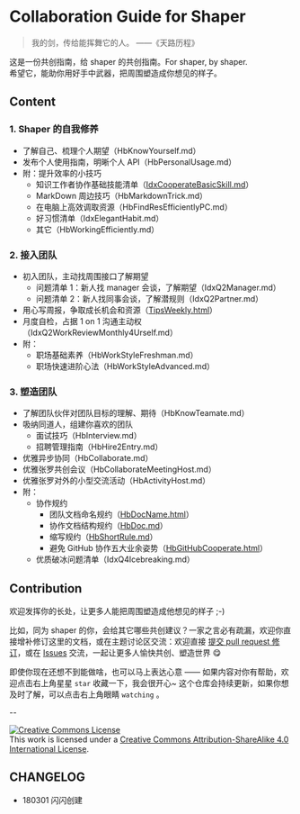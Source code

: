 # Collaboration Guide for Shaper

> 我的剑，传给能挥舞它的人。
> ——《天路历程》

这是一份共创指南，给 shaper 的共创指南。For shaper, by shaper. <br> 希望它，能助你用好手中武器，把周围塑造成你想见的样子。

## Content


### 1. Shaper 的自我修养

- 了解自己、梳理个人期望（HbKnowYourself.md）
- 发布个人使用指南，明晰个人 API（HbPersonalUsage.md）
- 附：提升效率的小技巧
	- 知识工作者协作基础技能清单（[IdxCooperateBasicSkill.md](https://github.com/OpenMindClub/Share/wiki/IdxCooperateBasicSkill)）
	- MarkDown 周边技巧（HbMarkdownTrick.md）
	- 在电脑上高效调取资源（HbFindResEfficientlyPC.md）
	- 好习惯清单（IdxElegantHabit.md）
	- 其它（HbWorkingEfficiently.md）


### 2. 接入团队


- 初入团队，主动找周围接口了解期望
	- 问题清单 1：新人找 manager 会谈，了解期望（IdxQ2Manager.md）
	- 问题清单 2：新人找同事会谈，了解潜规则（IdxQ2Partner.md）
- 用心写周报，争取成长机会和资源（[TipsWeekly.html](http://ishanshan.top/selfedu/TipsWeekly.html)）
- 月度自检，占据 1 on 1 沟通主动权（IdxQ2WorkReviewMonthly4Urself.md）
- 附：
	- 职场基础素养（HbWorkStyleFreshman.md）
	- 职场快速进阶心法（HbWorkStyleAdvanced.md）

### 3. 塑造团队

- 了解团队伙伴对团队目标的理解、期待（HbKnowTeamate.md）
- 吸纳同道人，组建你喜欢的团队
	- 面试技巧（HbInterview.md）
	- 招聘管理指南（HbHire2Entry.md）
- 优雅异步协同（HbCollaborate.md）
- 优雅张罗共创会议（HbCollaborateMeetingHost.md）
- 优雅张罗对外的小型交流活动（HbActivityHost.md）
- 附：
	- 协作规约
		- 团队文档命名规约（[HbDocName.html](http://ishanshan.top/community/HbDocName.html)）
		- 协作文档结构规约（[HbDoc.md](https://github.com/OpenMindClub/Share/wiki/HbDoc)）
		- 缩写规约（[HbShortRule.md](https://github.com/OpenMindClub/Share/wiki/HbShortRule)）
		- 避免 GitHub 协作五大业余姿势（[HbGitHubCooperate.html](http://ishanshan.top/community/HbGitHubCooperate.html)）
	- 优质破冰问题清单（IdxQ4Icebreaking.md）

## Contribution

欢迎发挥你的长处，让更多人能把周围塑造成他想见的样子 ;-)

比如，同为 shaper 的你，会给其它哪些共创建议？一家之言必有疏漏，欢迎你直接增补修订这里的文档，或在主题讨论区交流：欢迎直接 [提交 pull request 修订](https://guides.github.com/activities/forking/#making-changes)，或在 [Issues](https://github.com/ishanshan/CollaborationGuide4Shaper/issues) 交流，一起让更多人愉快共创、塑造世界 😋


即使你现在还想不到能做啥，也可以马上表达心意 —— 如果内容对你有帮助，欢迎点击右上角星星 `star` 收藏一下，我会很开心~ 这个仓库会持续更新，如果你想及时了解，可以点击右上角眼睛 `watching` 。

--

<a rel="license" href="http://creativecommons.org/licenses/by-sa/4.0/"><img alt="Creative Commons License" style="border-width:0" src="https://i.creativecommons.org/l/by-sa/4.0/88x31.png" /></a><br />This work is licensed under a <a rel="license" href="http://creativecommons.org/licenses/by-sa/4.0/">Creative Commons Attribution-ShareAlike 4.0 International License</a>.


## CHANGELOG 

- 180301 闪闪创建

